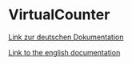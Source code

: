 # VirtualCounter

[Link zur deutschen Dokumentation](https://www.symcon.de/de/service/dokumentation/modulreferenz/virtuelle-module/zaehler-simulation/)

[Link to the english documentation](https://www.symcon.de/en/service/documentation/module-reference/virtual-modules/counter-simulation/)